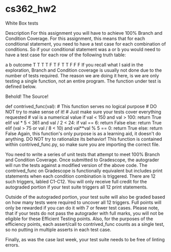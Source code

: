 # cs362_hw2
White Box tests

Description
For this assignment you will have to achieve 100% Branch and Condition Coverage. For this assignment, this means that for each 
conditional statement, you need to have a test case for each combination of conditions. So if your conditional statement was a 
or b you would need to have a test case for each row of the following truth table:

a	b	outcome
T	T	T
T	F	T
F	T	T
F	F	F
If you recall what I said in the exploration, Branch and Condition coverage is usually not done due to the number of tests 
required. The reason we are doing it here, is we are only testing a single function, not an entire program. The function under
test is defined below.

Behold! The Source!

def contrived_func(val):
    # This function serves no logical purpose
    # DO NOT try to make sense of it!
    # Just make sure your tests cover everything requested
    # val is a numerical value
    if val < 150 and val > 100:
        return True
    elif val * 5 < 361 and val / 2 < 24:
        if val == 6:
            return False
        else:
            return True
    elif (val > 75 or val / 8 < 10) and val**val % 5 == 0:
        return True
    else:
        return False
Again, this function's only purpose is as a learning aid, it doesn't do anything. DO NOT try to rationalize its behavior! This function
is contained within contrived_func.py, so make sure you are importing the correct file.

You need to write a series of unit tests that attempt to meet 100% Branch and Condition Coverage. Once submitted to Gradescope, the 
autograder will run the tests against a modified version of the above code. The contrived_func on Gradescope is functionally equivalent
but includes print statements when each condition combination is triggered. There are 12 such triggers, labled C1-C12. You will only
receive full credit for the autograded portion if your test suite triggers all 12 print statements.

Outside of the autograded portion, your test suite will also be graded based on how many tests were required to uncover all 12 triggers. 
Full points will only be rewarded if you can do it with 7 or fewer test cases. Please note, that if your tests do not pass the autograder
with full marks, you will not be eligible for these Efficient Testing points. Also, for the purposes of the efficiency points, each assert/call
to contrived_func counts as a single test, so no putting in multiple asserts in each test case.

Finally, as was the case last week, your test suite needs to be free of linting errors.

